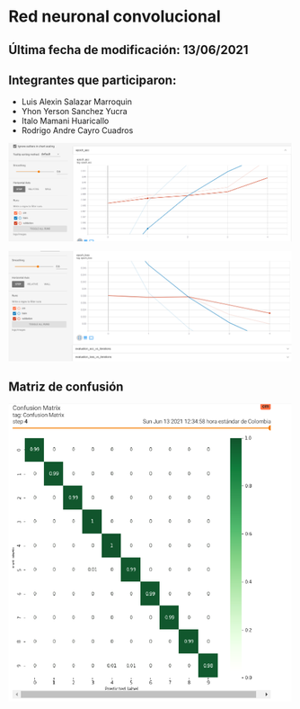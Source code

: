 # **Red neuronal convolucional**

## Última fecha de modificación: 13/06/2021

## Integrantes que participaron:

- Luis Alexin Salazar Marroquin
- Yhon Yerson Sanchez Yucra
- Italo Mamani Huaricallo
- Rodrigo Andre Cayro Cuadros

![Ejemplo3](https://github.com/rodRigocaU/Curso-de-IA/blob/main/Tarea%20005%20-%20CNN/img/01.PNG)

![Ejemplo3](https://github.com/rodRigocaU/Curso-de-IA/blob/main/Tarea%20005%20-%20CNN/img/02.PNG)

## Matriz de confusión
![Ejemplo3](https://github.com/rodRigocaU/Curso-de-IA/blob/main/Tarea%20005%20-%20CNN/img/matrix.PNG)


